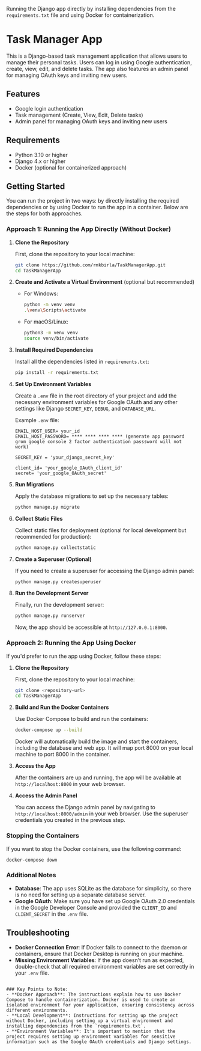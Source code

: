 Running the Django app directly by installing dependencies from the `requirements.txt` file and using Docker for containerization.

# Task Manager App

This is a Django-based task management application that allows users to manage their personal tasks. Users can log in using Google authentication, create, view, edit, and delete tasks. The app also features an admin panel for managing OAuth keys and inviting new users.

## Features
- Google login authentication
- Task management (Create, View, Edit, Delete tasks)
- Admin panel for managing OAuth keys and inviting new users

## Requirements
- Python 3.10 or higher
- Django 4.x or higher
- Docker (optional for containerized approach)

## Getting Started

You can run the project in two ways: by directly installing the required dependencies or by using Docker to run the app in a container. Below are the steps for both approaches.

### Approach 1: Running the App Directly (Without Docker)

1. **Clone the Repository**

   First, clone the repository to your local machine:

   ```bash
   git clone https://github.com/rmkbirla/TaskManagerApp.git
   cd TaskManagerApp
   ```

2. **Create and Activate a Virtual Environment** (optional but recommended)

   - For Windows:
     ```bash
     python -m venv venv
     .\venv\Scripts\activate
     ```

   - For macOS/Linux:
     ```bash
     python3 -m venv venv
     source venv/bin/activate
     ```

3. **Install Required Dependencies**

   Install all the dependencies listed in `requirements.txt`:

   ```bash
   pip install -r requirements.txt
   ```

4. **Set Up Environment Variables**

   Create a `.env` file in the root directory of your project and add the necessary environment variables for Google OAuth and any other settings like Django `SECRET_KEY`, `DEBUG`, and `DATABASE_URL`.

   Example `.env` file:

   ```env
   EMAIL_HOST_USER= your_id 
   EMAIL_HOST_PASSWORD= **** **** **** **** (generate app password grom google console 2 factor authentication passsword will not work)

   SECRET_KEY = 'your_django_secret_key'   

   client_id= 'your_google_OAuth_client_id'
   secret= 'your_google_OAuth_secret'
   ```

5. **Run Migrations**

   Apply the database migrations to set up the necessary tables:

   ```bash
   python manage.py migrate
   ```

6. **Collect Static Files**

   Collect static files for deployment (optional for local development but recommended for production):

   ```bash
   python manage.py collectstatic
   ```

7. **Create a Superuser (Optional)**

   If you need to create a superuser for accessing the Django admin panel:

   ```bash
   python manage.py createsuperuser
   ```

8. **Run the Development Server**

   Finally, run the development server:

   ```bash
   python manage.py runserver
   ```

   Now, the app should be accessible at `http://127.0.0.1:8000`.

### Approach 2: Running the App Using Docker

If you'd prefer to run the app using Docker, follow these steps:

1. **Clone the Repository**

   First, clone the repository to your local machine:

   ```bash
   git clone <repository-url>
   cd TaskManagerApp
   ```

2. **Build and Run the Docker Containers**

   Use Docker Compose to build and run the containers:

   ```bash
   docker-compose up --build
   ```

   Docker will automatically build the image and start the containers, including the database and web app. It will map port 8000 on your local machine to port 8000 in the container.

3. **Access the App**

   After the containers are up and running, the app will be available at `http://localhost:8000` in your web browser.

4. **Access the Admin Panel**

   You can access the Django admin panel by navigating to `http://localhost:8000/admin` in your web browser. Use the superuser credentials you created in the previous step.

### Stopping the Containers

If you want to stop the Docker containers, use the following command:

```bash
docker-compose down
```

### Additional Notes

- **Database**: The app uses SQLite as the database for simplicity, so there is no need for setting up a separate database server.
- **Google OAuth**: Make sure you have set up Google OAuth 2.0 credentials in the Google Developer Console and provided the `CLIENT_ID` and `CLIENT_SECRET` in the `.env` file.

## Troubleshooting

- **Docker Connection Error**: If Docker fails to connect to the daemon or containers, ensure that Docker Desktop is running on your machine.
- **Missing Environment Variables**: If the app doesn’t run as expected, double-check that all required environment variables are set correctly in your `.env` file.


```

### Key Points to Note:
- **Docker Approach**: The instructions explain how to use Docker Compose to handle containerization. Docker is used to create an isolated environment for your application, ensuring consistency across different environments.
- **Local Development**: Instructions for setting up the project without Docker, including setting up a virtual environment and installing dependencies from the `requirements.txt`.
- **Environment Variables**: It's important to mention that the project requires setting up environment variables for sensitive information such as the Google OAuth credentials and Django settings.

